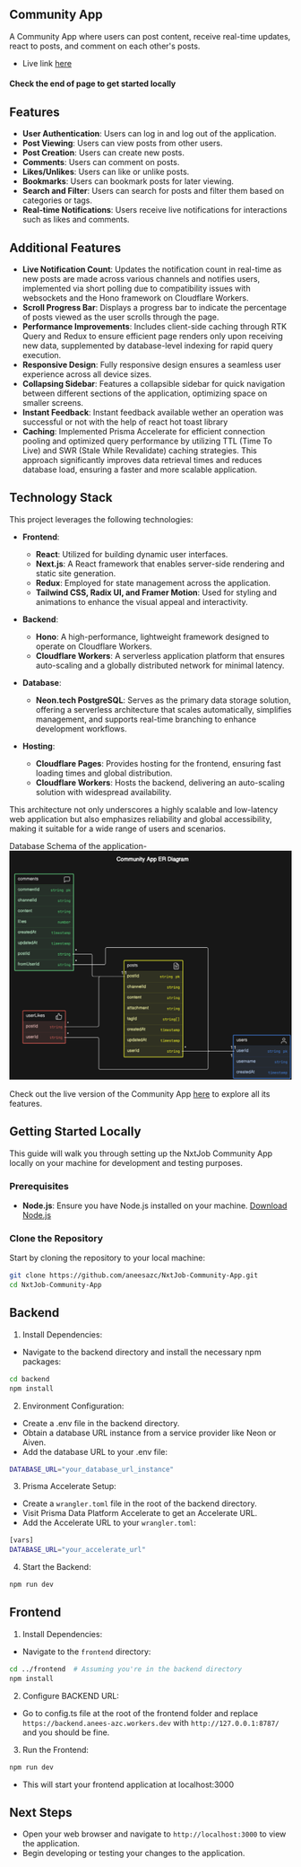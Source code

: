 ## Community App

A Community App where users can post content, receive real-time updates, react to posts, and comment on each other's posts.
- Live link [here](https://community-app.pages.dev/)

#### Check the end of page to get started locally

## Features

- **User Authentication**: Users can log in and log out of the application.
- **Post Viewing**: Users can view posts from other users.
- **Post Creation**: Users can create new posts.
- **Comments**: Users can comment on posts.
- **Likes/Unlikes**: Users can like or unlike posts.
- **Bookmarks**: Users can bookmark posts for later viewing.
- **Search and Filter**: Users can search for posts and filter them based on categories or tags.
- **Real-time Notifications**: Users receive live notifications for interactions such as likes and comments.

## Additional Features

- **Live Notification Count**: Updates the notification count in real-time as new posts are made across various channels and notifies users, implemented via short polling due to compatibility issues with websockets and the Hono framework on Cloudflare Workers.
- **Scroll Progress Bar**: Displays a progress bar to indicate the percentage of posts viewed as the user scrolls through the page.
- **Performance Improvements**: Includes client-side caching through RTK Query and Redux to ensure efficient page renders only upon receiving new data, supplemented by database-level indexing for rapid query execution.
- **Responsive Design**: Fully responsive design ensures a seamless user experience across all device sizes.
- **Collapsing Sidebar**: Features a collapsible sidebar for quick navigation between different sections of the application, optimizing space on smaller screens.
- **Instant Feedback**: Instant feedback available wether an operation was successful or not with the help of react hot toast library
- **Caching**: Implemented Prisma Accelerate for efficient connection pooling and optimized query performance by utilizing TTL (Time To Live) and SWR (Stale While Revalidate) caching strategies. This approach significantly improves data retrieval times and reduces database load, ensuring a faster and more scalable application.

## Technology Stack

This project leverages the following technologies:

- **Frontend**:
  - **React**: Utilized for building dynamic user interfaces.
  - **Next.js**: A React framework that enables server-side rendering and static site generation.
  - **Redux**: Employed for state management across the application.
  - **Tailwind CSS, Radix UI, and Framer Motion**: Used for styling and animations to enhance the visual appeal and interactivity.

- **Backend**:
  - **Hono**: A high-performance, lightweight framework designed to operate on Cloudflare Workers.
  - **Cloudflare Workers**: A serverless application platform that ensures auto-scaling and a globally distributed network for minimal latency.

- **Database**:
  - **Neon.tech PostgreSQL**: Serves as the primary data storage solution, offering a serverless architecture that scales automatically, simplifies management, and supports real-time branching to enhance development workflows.

- **Hosting**:
  - **Cloudflare Pages**: Provides hosting for the frontend, ensuring fast loading times and global distribution.
  - **Cloudflare Workers**: Hosts the backend, delivering an auto-scaling solution with widespread availability.

This architecture not only underscores a highly scalable and low-latency web application but also emphasizes reliability and global accessibility, making it suitable for a wide range of users and scenarios.

Database Schema of the application-
![DB Schema](images/dbSchema.png)


Check out the live version of the Community App [here](https://community-app.pages.dev/) to explore all its features. 



## Getting Started Locally

This guide will walk you through setting up the NxtJob Community App locally on your machine for development and testing purposes.

### Prerequisites

- **Node.js**: Ensure you have Node.js installed on your machine. [Download Node.js](https://nodejs.org/en/download/)

### Clone the Repository

Start by cloning the repository to your local machine:

```bash
git clone https://github.com/aneesazc/NxtJob-Community-App.git
cd NxtJob-Community-App
```

## Backend 
1. Install Dependencies:
- Navigate to the backend directory and install the necessary npm packages:
```bash
cd backend
npm install
```
2. Environment Configuration:
- Create a .env file in the backend directory.
- Obtain a database URL instance from a service provider like Neon or Aiven.
- Add the database URL to your .env file:
```bash
DATABASE_URL="your_database_url_instance"
```

3. Prisma Accelerate Setup:
- Create a `wrangler.toml` file in the root of the backend directory.
- Visit Prisma Data Platform Accelerate to get an Accelerate URL.
- Add the Accelerate URL to your `wrangler.toml`:
```bash
[vars]
DATABASE_URL="your_accelerate_url"
```

4. Start the Backend:
```bash
npm run dev
```

## Frontend
1. Install Dependencies:
- Navigate to the `frontend` directory:
```bash
cd ../frontend  # Assuming you're in the backend directory
npm install
```

2. Configure BACKEND URL:
- Go to config.ts file at the root of the frontend folder and replace `https://backend.anees-azc.workers.dev` with `http://127.0.0.1:8787/` and you should be fine.
3. Run the Frontend:
```bash
npm run dev
```
- This will start your frontend application at localhost:3000 

## Next Steps
- Open your web browser and navigate to `http://localhost:3000` to view the application.
- Begin developing or testing your changes to the application.








